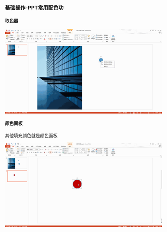 ### 基础操作-PPT常用配色功

#### 取色器

![取色器](https://raw.githubusercontent.com/huxiaoning/img/master/20201031215723.gif)

#### 颜色面板

其他填充颜色就是颜色面板

![颜色面板](https://raw.githubusercontent.com/huxiaoning/img/master/20201031220141.gif)